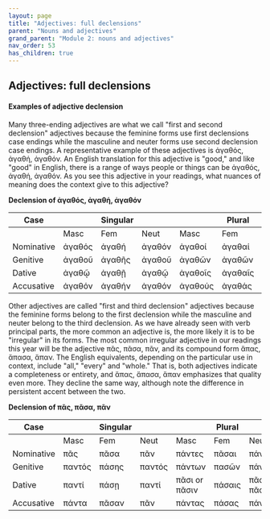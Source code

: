 ```yaml
---
layout: page
title: "Adjectives: full declensions"
parent: "Nouns and adjectives"
grand_parent: "Module 2: nouns and adjectives"
nav_order: 53
has_children: true
---
```



## Adjectives: full declensions




#### Examples of adjective declension

Many three-ending adjectives are what we call "first and second declension" adjectives because the feminine forms use first declensions case endings while the masculine and neuter forms use second declension case endings. A representative example of these adjectives is ἀγαθός, ἀγαθή, ἀγαθόν. An English translation for this adjective is "good," and like "good" in English, there is a range of ways people or things can be ἀγαθός, ἀγαθή, ἀγαθόν. As you see this adjective in your readings, what nuances of meaning does the context give to this adjective?  

**Declension of ἀγαθός, ἀγαθή, ἀγαθόν**

| Case  |    | Singular|    |     | Plural  |     |
| --- | --- | --- | --- | --- | --- | --- |
|    | Masc | Fem | Neut | Masc | Fem | Neut |
| Nominative | ἀγαθός | ἀγαθή | ἀγαθόν | ἀγαθοί  | ἀγαθαί  | ἀγαθά  |
| Genitive | ἀγαθοῦ  | ἀγαθῆς  | ἀγαθοῦ | ἀγαθῶν  | ἀγαθῶν | ἀγαθῶν |
| Dative | ἀγαθῷ  | ἀγαθῇ | ἀγαθῷ | ἀγαθοῖς | ἀγαθαῖς  | ἀγαθοῖς |
| Accusative | ἀγαθόν | ἀγαθήν | ἀγαθόν | ἀγαθούς  | ἀγαθάς  | ἀγαθά  |

Other adjectives are called "first and third declension" adjectives because the feminine forms belong to the first declension while the masculine and neuter belong to the third declension. As we have already seen with verb principal parts, the more common an adjective is, the more likely it is to be "irregular" in its forms. The most common irregular adjective in our readings this year will be the adjective πᾶς, πᾶσα, πᾶν, and its compound form ἅπας, ἅπασα, ἅπαν. The English equivalents, depending on the particular use in context, include "all," "every" and "whole." That is, both adjectives indicate a completeness or entirety, and ἅπας, ἅπασα, ἅπαν emphasizes that quality even more. They decline the same way, although note the difference in persistent accent between the two.

**Declension of πᾶς, πᾶσα, πᾶν**

| Case  |    | Singular|    |     | Plural  |     |
| --- | --- | --- | --- | --- | --- | --- |
|    | Masc | Fem | Neut | Masc | Fem | Neut |
| Nominative | πᾶς  | πᾶσα  | πᾶν | πάντες  | πᾶσαι   | πάντα   |
| Genitive | παντός  | πάσης   | παντός  | πάντων   | πασῶν  | πάντων  |
| Dative | παντί  | πάσῃ | παντί | πᾶσι or πᾶσιν | πάσαις  | πᾶσι or πᾶσιν |
| Accusative | πάντα | πᾶσαν | πᾶν  | πάντας   | πάσας   | πάντα   |
